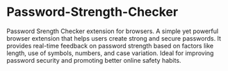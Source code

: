 # Password-Strength-Checker
Password Srength Checker extension for browsers. A simple yet powerful browser extension that helps users create strong and secure passwords. It provides real-time feedback on password strength based on factors like length, use of symbols, numbers, and case variation. Ideal for improving password security and promoting better online safety habits.
